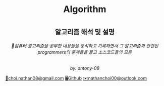 <h1 align=center>
Algorithm
<h1>

<h2 align=center>
알고리즘 해석 및 설명
</h2>

<h6 align=center>
    📜컴퓨터 알고리즘을 공부한 내용들을 분석하고 기록하면서
그 알고리즘과 관련된 programmers의 문제들을 풀고 소스코드들의 모음
</h6>

<p align=center><i>
by. antony-08
</i></p>


<a href="https://mail.google.com/">📧choi.nathan08@gmail.com</a>
<a href="https://github.com/antony-08">🖥️Github</a>
<a href="https://outlook.live.com/mail/">✉️nathanchoi00@outlook.com</a>
